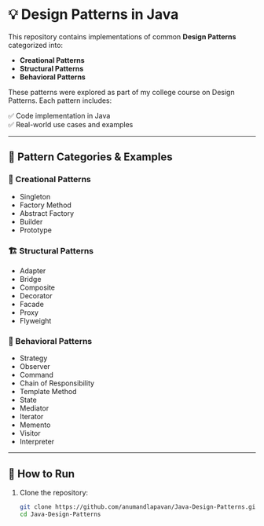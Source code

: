 # 💡 Design Patterns in Java

This repository contains implementations of common **Design Patterns** categorized into:

- **Creational Patterns**
- **Structural Patterns**
- **Behavioral Patterns**

These patterns were explored as part of my college course on Design Patterns. Each pattern includes:

✅ Code implementation in Java  
✅ Real-world use cases and examples

---

## 📁 Pattern Categories & Examples

### 🔨 Creational Patterns
- Singleton
- Factory Method
- Abstract Factory
- Builder
- Prototype

### 🏗️ Structural Patterns
- Adapter
- Bridge
- Composite
- Decorator
- Facade
- Proxy
- Flyweight

### 🧠 Behavioral Patterns
- Strategy
- Observer
- Command
- Chain of Responsibility
- Template Method
- State
- Mediator
- Iterator
- Memento
- Visitor
- Interpreter

---

## 🚀 How to Run

1. Clone the repository:
   ```bash
   git clone https://github.com/anumandlapavan/Java-Design-Patterns.git
   cd Java-Design-Patterns
